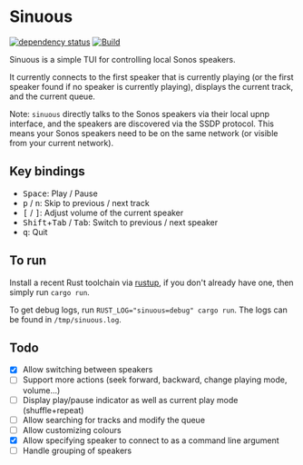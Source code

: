 # Sinuous
[![dependency status](https://deps.rs/repo/github/abusch/sinuous/status.svg)](https://deps.rs/repo/github/abusch/sinuous)
[![Build](https://github.com/abusch/sinuous/actions/workflows/rust.yml/badge.svg)](https://github.com/abusch/sinuous/actions/workflows/rust.yml)

Sinuous is a simple TUI for controlling local Sonos speakers.

It currently connects to the first speaker that is currently playing (or the first speaker found if no speaker is currently playing), displays the current track, and the current queue.

Note: `sinuous` directly talks to the Sonos speakers via their local upnp interface, and the speakers are discovered via the SSDP protocol. This means your Sonos speakers need to be on the same network (or visible from your current network).

## Key bindings
- <kbd>Space</kbd>: Play / Pause
- <kbd>p</kbd> / <kbd>n</kbd>: Skip to previous / next track
- <kbd>[</kbd> / <kbd>]</kbd>: Adjust volume of the current speaker
- <kbd>Shift</kbd>+<kbd>Tab</kbd> / <kbd>Tab</kbd>: Switch to previous / next speaker
- <kbd>q</kbd>: Quit

## To run
Install a recent Rust toolchain via [rustup](https://rustup.rs), if you don't already have one, then simply run `cargo run`.

To get debug logs, run `RUST_LOG="sinuous=debug" cargo run`. The logs can be found in `/tmp/sinuous.log`.

## Todo
- [x] Allow switching between speakers
- [ ] Support more actions (seek forward, backward, change playing mode, volume...)
- [ ] Display play/pause indicator as well as current play mode (shuffle+repeat)
- [ ] Allow searching for tracks and modify the queue
- [ ] Allow customizing colours
- [x] Allow specifying speaker to connect to as a command line argument
- [ ] Handle grouping of speakers
